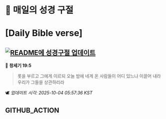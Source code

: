 # 🙏 매일의 성경 구절
# [Daily Bible verse]
## [![README에 성경구절 업데이트](https://github.com/DONGSUKA/first_test/actions/workflows/update-readme-bible.yml/badge.svg)](https://github.com/DONGSUKA/first_test/actions/workflows/update-readme-bible.yml)
<!-- START_BIBLE_VERSE -->
📖 **창세기 19:5**
> 롯을 부르고 그에게 이르되 오늘 밤에 네게 온 사람들이 어디 있느냐 이끌어 내라 우리가 그들을 상관하리라

🕊️ _업데이트 시각: 2025-10-04 05:57:36 KST_
  <!-- END_BIBLE_VERSE -->
## GITHUB_ACTION
